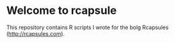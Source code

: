 # Welcome to rcapsule
This repository contains R scripts I wrote for the bolg Rcapsules (http://rcapsules.com).

